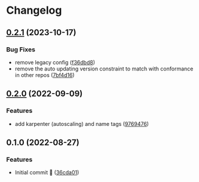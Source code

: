 # Changelog

## [0.2.1](https://github.com/ventx/terraform-aws-stackx-network/compare/v0.2.0...v0.2.1) (2023-10-17)


### Bug Fixes

* remove legacy config ([f36dbd8](https://github.com/ventx/terraform-aws-stackx-network/commit/f36dbd86cd81a8348d86f5ea54eaa208d309bcc7))
* remove the auto updating version constraint to match with conformance in other repos ([7bf4d16](https://github.com/ventx/terraform-aws-stackx-network/commit/7bf4d165122a580c6b94787a53e61b37aa18c66c))

## [0.2.0](https://github.com/ventx/terraform-aws-stackx-network/compare/v0.1.0...v0.2.0) (2022-09-09)


### Features

* add karpenter (autoscaling) and name tags ([9769476](https://github.com/ventx/terraform-aws-stackx-network/commit/976947637bb995ddd3b21bac78a3cdb5c595d960))

## 0.1.0 (2022-08-27)


### Features

* Initial commit 🚀 ([36cda01](https://github.com/ventx/terraform-aws-stackx-network/commit/36cda014425e6132d069a6eed2a219d4139ea7a8))
